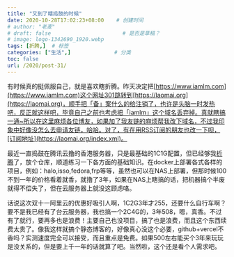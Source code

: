 ```yaml
---
title: "又到了瞎捣鼓的时候"
date: 2020-10-28T17:02:23+08:00    # 创建时间
# author: "老麦"
# draft: false                       # 是否是草稿？
# image: logo-1342690_1920.webp
tags: [折腾,]  # 标签
categories: ["生活",]              # 分类
toc: false
url: /2020/post-31/
---
```


有时候真的挺佩服自己，就是喜欢瞎折腾。昨天决定把[https://www.iamlm.com](https://www.iamlm.com)这个网址301跳转到[https://laomai.org](https://laomai.org)，顺手把「备」案什么的给注销了，也许是头脑一时发热吧，反正就这样吧，毕竟自己之前也考虑把「iamlm」这个域名丢弃掉。真就瞎搞一通~所以在这里麻烦各位博友，如果加了我友链的麻烦帮我改下域名，不过我印象中好像没怎么去申请友链，哈哈。对了，有在用RSS订阅的朋友也改一下呗，[订阅地址](https://laomai.org/index.xml)。

最近一直捣鼓在腾讯云撸的香港服务器，只是最基础的1C1G配置，但已经够我[折腾](折腾.md)了，放个仓库，顺道练习一下各方面的基础知识。在docker上部署各式各样的项目，例如：halo,isso,fedora,frp等等，虽然也可以在NAS上部署，但那时候100不到一年的价格看着就香，就撸了3年，如果在NAS上瞎搞的话，把机器搞个半废就得不偿失了，但在云服务器上就没这顾虑咯。

话说这次双十一阿里云的优惠好吸引人啊，1C2G3年才255，还要什么自行车啊？要不是我已经有了台云服务器，我也搞一个2C4G的，3年508，嗯，真香。不过有了就行，要再多也是浪费！主要自己也没项目，搞了也是浪费，而且这个东西续费太贵了。像我这样就搞个静态博客的，好像真心没这个必要，github+vercel不香吗？实测速度完全可以接受，而且重点是免费。如果500左右能买个3年来玩玩是没关系的，但是要上千一年的话就算了吧。当然啦，这个还是看个人需求吧。

